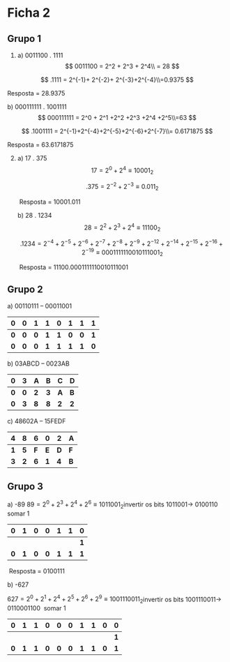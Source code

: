 # Ficha 2

## Grupo 1

1.  a) 0011100 . 1111
   $$
   0011100 = 2^2 + 2^3 + 2^4\\ = 28
   $$

   $$
   .1111 = 2^{-1}+ 2^{-2}+ 2^{-3}+2^{-4}\\=0.9375
   $$

   Resposta = 28.9375

   

   b) 000111111 . 1001111
   $$
   000111111 = 2^0 + 2^1 +2^2 +2^3 +2^4 +2^5\\=63
   $$

   $$
   .1001111 = 2^{-1}+2^{-4}+2^{-5}+2^{-6}+2^{-7}\\= 0.6171875
   $$

   Resposta = 63.6171875

   

2. a) 17 . 375
   $$
   17 = 2^0+2^4 \equiv 10001_2
   $$

   $$
   .375 = 2^{-2} + 2^{-3} \equiv 0.011_2 
   $$

   ​	Resposta = 10001.011

   b) 28 . 1234
   $$
   28 = 2^2+ 2^3+ 2^4 \equiv 11100_2
   $$

   $$
   .1234 = 2^{-4} + 2^{-5}+ 2^{-6}+ 2^{-7}+ 2^{-8}+ 2^{-9}+ 2^{-12}+ 2^{-14}+ 2^{-15}+ 2^{-16}+2^{-19} \equiv 0001111110010111001_2
   $$

   ​	Resposta = 11100.0001111110010111001

## Grupo 2

a) 00110111 – 00011001

| 0     | 0     | 1     | 1     | 0     | 1     | 1     | 1     |
| ----- | ----- | ----- | ----- | ----- | ----- | ----- | ----- |
| **0** | **0** | **0** | **1** | **1** | **0** | **0** | **1** |
| **0** | **0** | **0** | **1** | **1** | **1** | **1** | **0** |

b) 03ABCD – 0023AB

| 0     | 3     | A     | B     | C     | D     |
| ----- | ----- | ----- | ----- | ----- | ----- |
| **0** | **0** | **2** | **3** | **A** | **B** |
| **0** | **3** | **8** | **8** | **2** | **2** |

c) 48602A – 15FEDF

| 4     | 8     | 6     | 0     | 2     | A     |
| ----- | ----- | ----- | ----- | ----- | ----- |
| **1** | **5** | **F** | **E** | **D** | **F** |
| **3** | **2** | **6** | **1** | **4** | **B** |

## Grupo 3

a) -89
$89 = 2^0 + 2^3 + 2^4 + 2^6 \equiv 1011001_2$
​	invertir os bits
$1011001$&rarr; $0100110$
​	somar 1

| 0     | 1     | 0     | 0     | 1     | 1     | 0     |
| ----- | ----- | ----- | ----- | ----- | ----- | ----- |
|       |       |       |       |       |       | **1** |
| **0** | **1** | **0** | **0** | **1** | **1** | **1** |

​	Resposta = 0100111

b) -627

$627 = 2^0 +2^1 + 2^4+2^5+2^6 +2^9 \equiv 1001110011_2$
​	invertir os bits
$1001110011$&rarr; $0110001100$
​	somar 1

| 0     | 1     | 1     | 0     | 0     | 0     | 1     | 1     | 0     | 0     |
| ----- | ----- | ----- | ----- | ----- | ----- | ----- | ----- | ----- | ----- |
|       |       |       |       |       |       |       |       |       | **1** |
| **0** | **1** | **1** | **0** | **0** | **0** | **1** | **1** | **0** | **1** |

